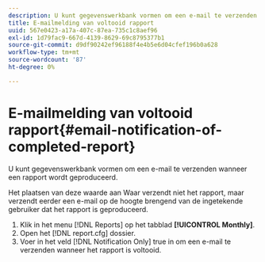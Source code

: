 ```yaml
---
description: U kunt gegevenswerkbank vormen om een e-mail te verzenden wanneer een rapport wordt geproduceerd.
title: E-mailmelding van voltooid rapport
uuid: 567e0423-a17a-407c-87ea-735c1c8aef96
exl-id: 1d79fac9-667d-4139-8629-69c8795377b1
source-git-commit: d9df90242ef96188f4e4b5e6d04cfef196b0a628
workflow-type: tm+mt
source-wordcount: '87'
ht-degree: 0%

---
```


# E-mailmelding van voltooid rapport{#email-notification-of-completed-report}

U kunt gegevenswerkbank vormen om een e-mail te verzenden wanneer een rapport wordt geproduceerd.

Het plaatsen van deze waarde aan Waar verzendt niet het rapport, maar verzendt eerder een e-mail op de hoogte brengend van de ingetekende gebruiker dat het rapport is geproduceerd.

1. Klik in het menu [!DNL Reports] op het tabblad **[!UICONTROL Monthly]**.
1. Open het [!DNL report.cfg] dossier.
1. Voer in het veld [!DNL Notification Only] true in om een e-mail te verzenden wanneer het rapport is voltooid.
